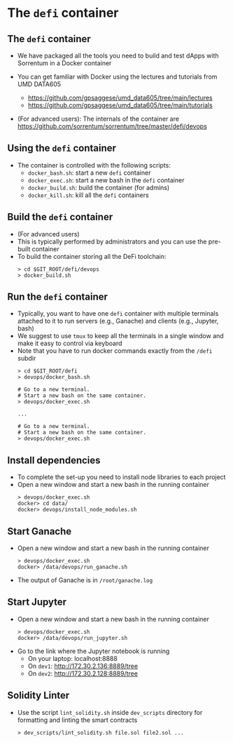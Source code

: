 # The `defi` container

## The `defi` container
- We have packaged all the tools you need to build and test dApps with Sorrentum
  in a Docker container

- You can get familiar with Docker using the lectures and tutorials from UMD
  DATA605
  - https://github.com/gpsaggese/umd_data605/tree/main/lectures
  - https://github.com/gpsaggese/umd_data605/tree/main/tutorials

- (For advanced users): The internals of the container are
  https://github.com/sorrentum/sorrentum/tree/master/defi/devops

## Using the `defi` container

- The container is controlled with the following scripts:
  - `docker_bash.sh`: start a new `defi` container
  - `docker_exec.sh`: start a new bash in the `defi` container
  - `docker_build.sh`: build the container (for admins)
  - `docker_kill.sh`: kill all the `defi` containers

## Build the `defi` container

- (For advanced users)
- This is typically performed by administrators and you can use the pre-built
  container
- To build the container storing all the DeFi toolchain:
  ```
  > cd $GIT_ROOT/defi/devops
  > docker_build.sh
  ```

## Run the `defi` container

- Typically, you want to have one `defi` container with multiple terminals
  attached to it to run servers (e.g., Ganache) and clients (e.g., Jupyter, bash)
- We suggest to use `tmux` to keep all the terminals in a single window
  and make it easy to control via keyboard
- Note that you have to run docker commands exactly from the `/defi` subdir
  ```
  > cd $GIT_ROOT/defi
  > devops/docker_bash.sh

  # Go to a new terminal.
  # Start a new bash on the same container.
  > devops/docker_exec.sh

  ...

  # Go to a new terminal.
  # Start a new bash on the same container.
  > devops/docker_exec.sh
  ```

## Install dependencies

- To complete the set-up you need to install node libraries to each project
- Open a new window and start a new bash in the running container
  ```
  > devops/docker_exec.sh
  docker> cd data/
  docker> devops/install_node_modules.sh
  ```

## Start Ganache

- Open a new window and start a new bash in the running container
  ```
  > devops/docker_exec.sh
  docker> /data/devops/run_ganache.sh
  ```

- The output of Ganache is in `/root/ganache.log`

## Start Jupyter

- Open a new window and start a new bash in the running container
  ```
  > devops/docker_exec.sh
  docker> /data/devops/run_jupyter.sh
  ```
- Go to the link where the Jupyter notebook is running
  - On your laptop: localhost:8888
  - On `dev1`: http://172.30.2.136:8889/tree
  - On `dev2`: http://172.30.2.128:8889/tree
    
## Solidity Linter

- Use the script `lint_solidity.sh` inside `dev_scripts` directory for formatting
  and linting the smart contracts
  ```
  > dev_scripts/lint_solidity.sh file.sol file2.sol ...
  ```
